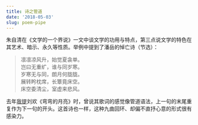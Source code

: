 ```yaml
---
title: 诗之管道
date: '2018-05-03'
slug: poem-pipe
---
```


朱自清在《文学的一个界说》一文中谈文学的功用与特点，第三点说文学的特色在其艺术、暗示、永久等性质。举例中提到了潘岳的悼亡诗（节选）：

> 凛凛凉风升，始觉夏衾单。  
岂曰无重纩，谁与同岁寒。  
岁寒无与同，朗月何胧胧。  
展转盻枕席，长簟竟床空。  
床空委清尘，室虚来悲风。

去年[我提](/cn/2017/12/poetic-lyrics/)刘欢《弯弯的月亮》时，曾说其歌词的感觉像管道语法，上一句的末尾重复作为下一句的开头。这首诗也一样，这种九曲回环、却偏不直抒心意的形式很有感染力。
